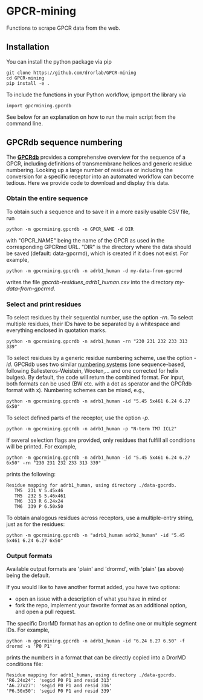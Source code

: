# GPCR-mining
Functions to scrape GPCR data from the web.

## Installation

You can install the python package via pip

    git clone https://github.com/drorlab/GPCR-mining
    cd GPCR-mining
    pip install -e .

To include the functions in your Python workflow, ipmport the library via

    import gpcrmining.gpcrdb
    
See below for an explanation on how to run the main script from the command line.

## GPCRdb sequence numbering

The [__GPCRdb__](https://gpcrdb.org) provides a comprehensive overview for the sequence of a GPCR, including definitions of transmembrane helices and generic residue numbering.
Looking up a large number of residues or including the conversion for a specific receptor into an automated workflow can become tedious. Here we provide code to download and display this data.

### Obtain the entire sequence

To obtain such a sequence and to save it in a more easily usable CSV file, run

    python -m gpcrmining.gpcrdb -n GPCR_NAME -d DIR

with "GPCR_NAME" being the name of the GPCR as used in the corresponding GPCRmd URL. "DIR" is the directory where the data should be saved (default: data-gpcrmd), which is created if it does not exist. For example,

    python -m gpcrmining.gpcrdb -n adrb1_human -d my-data-from-gpcrmd

writes the file _gpcrdb-residues_adrb1_human.csv_ into the directory _my-data-from-gpcrmd_.

### Select and print residues

To select residues by their sequential number, use the option _-rn_. To select multiple residues, their IDs have to be separated by a whitespace and everything enclosed in quotation marks.

    python -m gpcrmining.gpcrdb -n adrb1_human -rn "230 231 232 233 313 339" 
    
To select residues by a generic residue numbering scheme, use the option _-id_.
GPCRdb uses two similar [numbering systems](https://docs.gpcrdb.org/generic_numbering.html) (one sequence-based, following Ballesteros-Weistein, Wooten,... and one corrected for helix bulges).
By default, the code will return the combined format. 
For input, both formats can be used (BW etc. with a dot as sperator and the GPCRdb format with x). Numbering schemes can be mixed, e.g.,

    python -m gpcrmining.gpcrdb -n adrb1_human -id "5.45 5x461 6.24 6.27 6x50"

To select defined parts of the receptor, use the option _-p_.

    python -m gpcrmining.gpcrdb -n adrb1_human -p "N-term TM7 ICL2"

If several selection flags are provided, only residues that fulfill all conditions will be printed. For example,

    python -m gpcrmining.gpcrdb -n adrb1_human -id "5.45 5x461 6.24 6.27 6x50" -rn "230 231 232 233 313 339"    
    
prints the following:

    Residue mapping for adrb1_human, using directory ./data-gpcrdb.
       TM5  231 V 5.45x46
       TM5  232 S 5.46x461
       TM6  313 R 6.24x24
       TM6  339 P 6.50x50

To obtain analogous residues across receptors, use a multiple-entry string, just as for the residues:

    python -m gpcrmining.gpcrdb -n "adrb1_human adrb2_human" -id "5.45 5x461 6.24 6.27 6x50"


### Output formats

Available output formats are 'plain' and 'drormd', with 'plain' (as above) being the default. 

If you would like to have another format added, you have two options:
- open an issue with a description of what you have in mind or
- fork the repo, implement your favorite format as an additional option, and open a pull request. 

The specific DrorMD format has an option to define one or multiple segment IDs.
For example, 

    python -m gpcrmining.gpcrdb -n adrb1_human -id "6.24 6.27 6.50" -f drormd -s 'P0 P1'

prints the numbers in a format that can be directly copied into a DrorMD conditions file:

    Residue mapping for adrb1_human, using directory ./data-gpcrdb.
    'R6.24x24': 'segid P0 P1 and resid 313'
    'A6.27x27': 'segid P0 P1 and resid 316'
    'P6.50x50': 'segid P0 P1 and resid 339'

    
